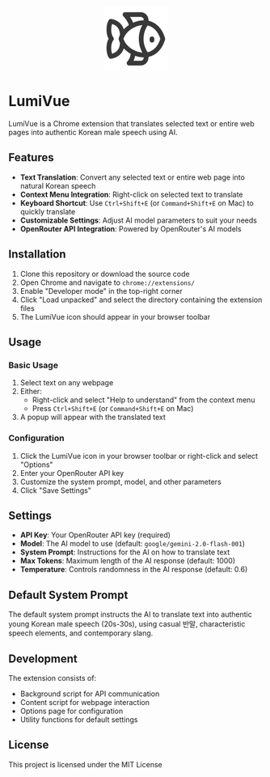 <p align="center">
  <img src="icons/icon128.png" alt="LumiVue Logo" width="128" height="128">
</p>

# LumiVue

LumiVue is a Chrome extension that translates selected text or entire web pages into authentic
Korean male speech using AI.

## Features

- **Text Translation**: Convert any selected text or entire web page into natural Korean speech
- **Context Menu Integration**: Right-click on selected text to translate
- **Keyboard Shortcut**: Use `Ctrl+Shift+E` (or `Command+Shift+E` on Mac) to quickly translate
- **Customizable Settings**: Adjust AI model parameters to suit your needs
- **OpenRouter API Integration**: Powered by OpenRouter's AI models

## Installation

1. Clone this repository or download the source code
2. Open Chrome and navigate to `chrome://extensions/`
3. Enable "Developer mode" in the top-right corner
4. Click "Load unpacked" and select the directory containing the extension files
5. The LumiVue icon should appear in your browser toolbar

## Usage

### Basic Usage

1. Select text on any webpage
2. Either:
   - Right-click and select "Help to understand" from the context menu
   - Press `Ctrl+Shift+E` (or `Command+Shift+E` on Mac)
3. A popup will appear with the translated text

### Configuration

1. Click the LumiVue icon in your browser toolbar or right-click and select "Options"
2. Enter your OpenRouter API key
3. Customize the system prompt, model, and other parameters
4. Click "Save Settings"

## Settings

- **API Key**: Your OpenRouter API key (required)
- **Model**: The AI model to use (default: `google/gemini-2.0-flash-001`)
- **System Prompt**: Instructions for the AI on how to translate text
- **Max Tokens**: Maximum length of the AI response (default: 1000)
- **Temperature**: Controls randomness in the AI response (default: 0.6)

## Default System Prompt

The default system prompt instructs the AI to translate text into authentic young Korean male speech
(20s-30s), using casual 반말, characteristic speech elements, and contemporary slang.

## Development

The extension consists of:
- Background script for API communication
- Content script for webpage interaction
- Options page for configuration
- Utility functions for default settings

## License

This project is licensed under the MIT License

